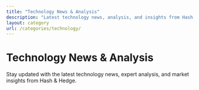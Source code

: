 ```yaml
---
title: "Technology News & Analysis"
description: "Latest technology news, analysis, and insights from Hash & Hedge"
layout: category
url: /categories/technology/
---
```


# Technology News & Analysis

Stay updated with the latest technology news, expert analysis, and market insights from Hash & Hedge.
